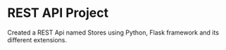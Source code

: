# REST API Project

Created a REST Api named Stores using Python, Flask framework and its different extensions. 